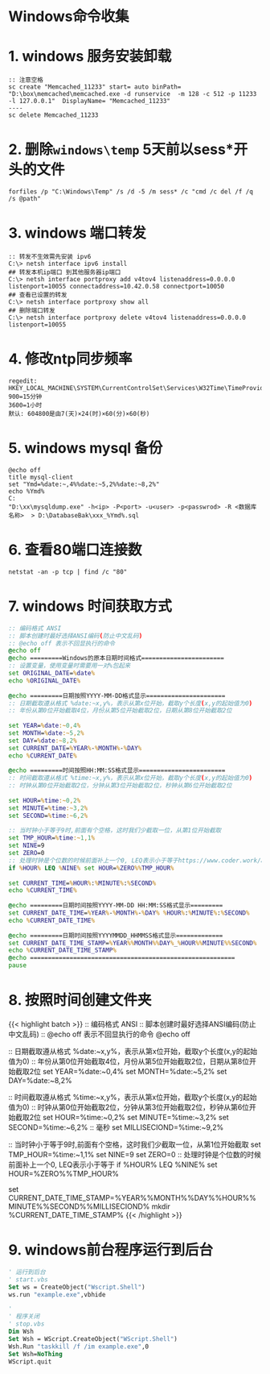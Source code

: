 # Windows命令收集


# 1. windows 服务安装卸载
```batch
:: 注意空格
sc create "Memcached_11233" start= auto binPath= "D:\box\memcached\memcached.exe -d runservice  -m 128 -c 512 -p 11233 -l 127.0.0.1"  DisplayName= "Memcached_11233" 
----
sc delete Memcached_11233
```

# 2. 删除`windows\temp` 5天前以sess*开头的文件
```batch
forfiles /p "C:\Windows\Temp" /s /d -5 /m sess* /c "cmd /c del /f /q /s @path"
```

# 3. windows 端口转发  
```batch
:: 转发不生效需先安装 ipv6 
C:\> netsh interface ipv6 install
## 转发本机ip端口 到其他服务器ip端口
C:\> netsh interface portproxy add v4tov4 listenaddress=0.0.0.0 listenport=10055 connectaddress=10.42.0.58 connectport=10050
## 查看已设置的转发 
C:\> netsh interface portproxy show all
## 删除端口转发
C:\> netsh interface portproxy delete v4tov4 listenaddress=0.0.0.0 listenport=10055
```
# 4. 修改ntp同步频率
```batch
regedit:
HKEY_LOCAL_MACHINE\SYSTEM\CurrentControlSet\Services\W32Time\TimeProviders\NtpClient\SpecialPollInterval
900=15分钟
3600=1小时
默认: 604800是由7(天)×24(时)×60(分)×60(秒)
```
# 5. windows mysql 备份
```batch
@echo off
title mysql-client
set "Ymd=%date:~,4%%date:~5,2%%date:~8,2%"
echo %Ymd%
C:
"D:\xx\mysqldump.exe" -h<ip> -P<port> -u<user> -p<passwrod> -R <数据库名称>  > D:\DatabaseBak\xxx_%Ymd%.sql
```
# 6. 查看80端口连接数
```batch 
netstat -an -p tcp | find /c "80"
```
# 7. windows 时间获取方式 
```bat
:: 编码格式 ANSI
:: 脚本创建时最好选择ANSI编码(防止中文乱码)
:: @echo off 表示不回显执行的命令
@echo off 
@echo =========Windows的原本日期时间格式=======================
:: 设置变量，使用变量时需要用一对%包起来
set ORIGINAL_DATE=%date% 
echo %ORIGINAL_DATE%
 
@echo =========日期按照YYYY-MM-DD格式显示======================
:: 日期截取遵从格式 %date:~x,y%，表示从第x位开始，截取y个长度(x,y的起始值为0)
:: 年份从第0位开始截取4位，月份从第5位开始截取2位，日期从第8位开始截取2位
 
set YEAR=%date:~0,4%
set MONTH=%date:~5,2%
set DAY=%date:~8,2%
set CURRENT_DATE=%YEAR%-%MONTH%-%DAY%
echo %CURRENT_DATE%
 
@echo =========时间按照HH:MM:SS格式显示========================
:: 时间截取遵从格式 %time:~x,y%，表示从第x位开始，截取y个长度(x,y的起始值为0)
:: 时钟从第0位开始截取2位，分钟从第3位开始截取2位，秒钟从第6位开始截取2位
 
set HOUR=%time:~0,2%
set MINUTE=%time:~3,2%
set SECOND=%time:~6,2%
 
:: 当时钟小于等于9时,前面有个空格，这时我们少截取一位，从第1位开始截取
set TMP_HOUR=%time:~1,1%
set NINE=9
set ZERO=0
:: 处理时钟是个位数的时候前面补上一个0, LEQ表示小于等于https://www.coder.work/article/6503907
if %HOUR% LEQ %NINE% set HOUR=%ZERO%%TMP_HOUR%
 
set CURRENT_TIME=%HOUR%:%MINUTE%:%SECOND%
echo %CURRENT_TIME%
 
@echo =========日期时间按照YYYY-MM-DD HH:MM:SS格式显示=========
set CURRENT_DATE_TIME=%YEAR%-%MONTH%-%DAY% %HOUR%:%MINUTE%:%SECOND%
echo %CURRENT_DATE_TIME%
 
@echo =========日期时间按照YYYYMMDD_HHMMSS格式显示=============
set CURRENT_DATE_TIME_STAMP=%YEAR%%MONTH%%DAY%_%HOUR%%MINUTE%%SECOND%
echo %CURRENT_DATE_TIME_STAMP%
@echo =========================================================
pause
```

# 8. 按照时间创建文件夹 
{{< highlight batch >}}
:: 编码格式 ANSI
:: 脚本创建时最好选择ANSI编码(防止中文乱码)
:: @echo off 表示不回显执行的命令
@echo off 
 
:: 日期截取遵从格式 %date:~x,y%，表示从第x位开始，截取y个长度(x,y的起始值为0)
:: 年份从第0位开始截取4位，月份从第5位开始截取2位，日期从第8位开始截取2位
set YEAR=%date:~0,4%
set MONTH=%date:~5,2%
set DAY=%date:~8,2%
 
:: 时间截取遵从格式 %time:~x,y%，表示从第x位开始，截取y个长度(x,y的起始值为0)
:: 时钟从第0位开始截取2位，分钟从第3位开始截取2位，秒钟从第6位开始截取2位
set HOUR=%time:~0,2%
set MINUTE=%time:~3,2%
set SECOND=%time:~6,2%
:: 毫秒
set MILLISECIOND=%time:~9,2%
 
:: 当时钟小于等于9时,前面有个空格，这时我们少截取一位，从第1位开始截取
set TMP_HOUR=%time:~1,1%
set NINE=9
set ZERO=0
:: 处理时钟是个位数的时候前面补上一个0, LEQ表示小于等于
if %HOUR% LEQ %NINE% set HOUR=%ZERO%%TMP_HOUR%
 
set CURRENT_DATE_TIME_STAMP=%YEAR%%MONTH%%DAY%%HOUR%%MINUTE%%SECOND%%MILLISECIOND%
mkdir %CURRENT_DATE_TIME_STAMP%
{{< /highlight >}}

# 9. windows前台程序运行到后台
```vb
' 运行到后台
' start.vbs 
Set ws = CreateObject("Wscript.Shell")  
ws.run "example.exe",vbhide

'
' 程序关闭
' stop.vbs
Dim Wsh
Set Wsh = WScript.CreateObject("WScript.Shell")
Wsh.Run "taskkill /f /im example.exe",0
Set Wsh=NoThing
WScript.quit
```
